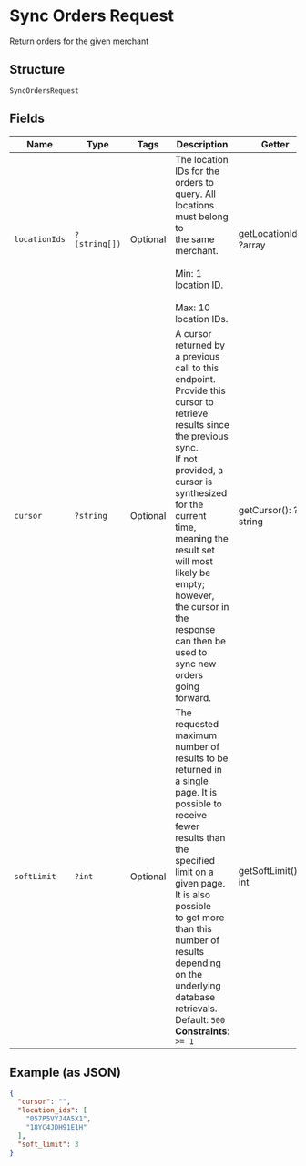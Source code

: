
# Sync Orders Request

Return orders for the given merchant

## Structure

`SyncOrdersRequest`

## Fields

| Name | Type | Tags | Description | Getter | Setter |
|  --- | --- | --- | --- | --- | --- |
| `locationIds` | `?(string[])` | Optional | The location IDs for the orders to query. All locations must belong to<br>the same merchant.<br><br>Min: 1 location ID.<br><br>Max: 10 location IDs. | getLocationIds(): ?array | setLocationIds(?array locationIds): void |
| `cursor` | `?string` | Optional | A cursor returned by a previous call to this endpoint.<br>Provide this cursor to retrieve results since the previous sync.<br>If not provided, a cursor is synthesized for the current time, meaning the result set will most<br>likely be empty; however, the cursor in the response can then be used to sync new orders going<br>forward. | getCursor(): ?string | setCursor(?string cursor): void |
| `softLimit` | `?int` | Optional | The requested maximum number of results to be returned in a single page. It is<br>possible to receive fewer results than the specified limit on a given page. It is also possible<br>to get more than this number of results depending on the underlying database retrievals.<br>Default: `500`<br>**Constraints**: `>= 1` | getSoftLimit(): ?int | setSoftLimit(?int softLimit): void |

## Example (as JSON)

```json
{
  "cursor": "",
  "location_ids": [
    "057P5VYJ4A5X1",
    "18YC4JDH91E1H"
  ],
  "soft_limit": 3
}
```


